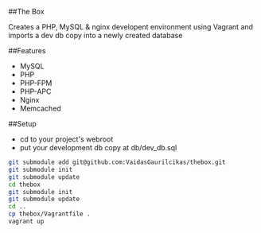 ##The Box

Creates a PHP, MySQL & nginx developent environment using Vagrant and imports a dev db copy into a newly created database

##Features

* MySQL
* PHP
* PHP-FPM
* PHP-APC
* Nginx
* Memcached

##Setup

* cd to your project's webroot
* put your development db copy at db/dev_db.sql

``` sh
git submodule add git@github.com:VaidasGaurilcikas/thebox.git
git submodule init
git submodule update
cd thebox
git submodule init
git submodule update
cd ..
cp thebox/Vagrantfile .
vagrant up
```


